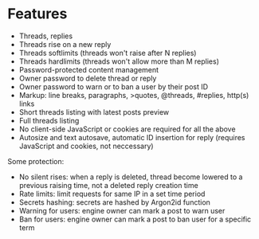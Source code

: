 # Features

  - Threads, replies
  - Threads rise on a new reply
  - Threads softlimits (threads won't raise after N replies)
  - Threads hardlimits (threads won't allow more than M replies)
  - Password-protected content management
  - Owner password to delete thread or reply
  - Owner password to warn or to ban a user by their post ID
  - Markup: line breaks, paragraphs, >quotes, @threads, #replies, http(s) links
  - Short threads listing with latest posts preview
  - Full threads listing
  - No client-side JavaScript or cookies are required for all the above
  - Autosize and text autosave, automatic ID insertion for reply (requires JavaScript and cookies, not neccessary)

Some protection:

  - No silent rises: when a reply is deleted, thread become lowered to a previous raising time, not a deleted reply creation time
  - Rate limits: limit requests for same IP in a set time period
  - Secrets hashing: secrets are hashed by Argon2id function
  - Warning for users: engine owner can mark a post to warn user
  - Ban for users: engine owner can mark a post to ban user for a specific term
